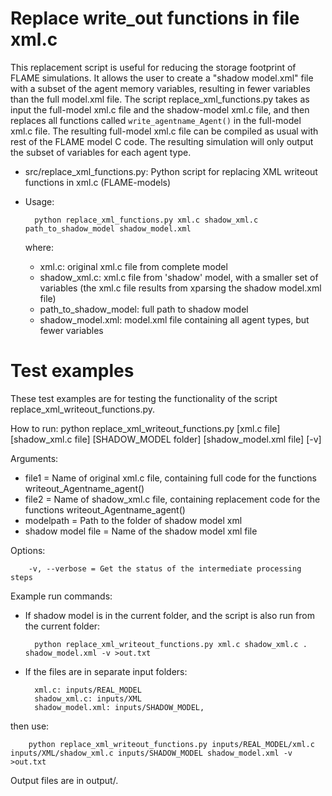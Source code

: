 Replace write_out functions in file xml.c
====
This replacement script is useful for reducing the storage footprint of FLAME simulations. It allows the user to create a "shadow model.xml" file with a subset of the agent memory variables, resulting in fewer variables than the full model.xml file. The script replace_xml_functions.py takes as input the full-model xml.c file and the shadow-model xml.c file, and then replaces all functions called `write_agentname_Agent()` in the full-model xml.c file. The resulting full-model xml.c file can be compiled as usual with rest of the FLAME model C code. The resulting simulation will only output the subset of variables for each agent type.

- src/replace_xml_functions.py: Python script for replacing XML writeout functions in xml.c (FLAME-models)
- Usage:

        python replace_xml_functions.py xml.c shadow_xml.c path_to_shadow_model shadow_model.xml

    where:
    - xml.c: original xml.c file from complete model
    - shadow_xml.c: xml.c file from 'shadow' model, with a smaller set of variables (the xml.c file results from xparsing the shadow model.xml file)
    - path_to_shadow_model: full path to shadow model
    - shadow_model.xml: model.xml file containing all agent types, but fewer variables

Test examples
====
These test examples are for testing the functionality of the script replace_xml_writeout_functions.py.

How to run:
        python replace_xml_writeout_functions.py [xml.c file] [shadow_xml.c file] [SHADOW_MODEL folder] [shadow_model.xml file] [-v]

Arguments:

- file1 = Name of original xml.c file, containing full code for the functions writeout_Agentname_agent()
- file2 = Name of shadow_xml.c file, containing replacement code for the functions writeout_Agentname_agent()
- modelpath = Path to the folder of shadow model xml
- shadow model file = Name of the shadow model xml file

Options:

        -v, --verbose = Get the status of the intermediate processing steps

Example run commands:

- If shadow model is in the current folder, and the script is also run from the current folder:

        python replace_xml_writeout_functions.py xml.c shadow_xml.c . shadow_model.xml -v >out.txt

- If the files are in separate input folders:

        xml.c: inputs/REAL_MODEL
        shadow_xml.c: inputs/XML
        shadow_model.xml: inputs/SHADOW_MODEL,

then use:

        python replace_xml_writeout_functions.py inputs/REAL_MODEL/xml.c inputs/XML/shadow_xml.c inputs/SHADOW_MODEL shadow_model.xml -v >out.txt

Output files are in output/.

